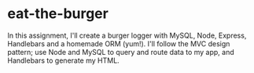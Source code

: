 # eat-the-burger
In this assignment, I'll create a burger logger with MySQL, Node, Express, Handlebars and a homemade ORM (yum!).  I'll follow the MVC design pattern; use Node and MySQL to query and route data to my app, and Handlebars to generate my HTML.
